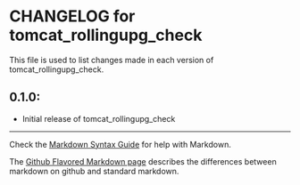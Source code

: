 # CHANGELOG for tomcat_rollingupg_check

This file is used to list changes made in each version of tomcat_rollingupg_check.

## 0.1.0:

* Initial release of tomcat_rollingupg_check

- - -
Check the [Markdown Syntax Guide](http://daringfireball.net/projects/markdown/syntax) for help with Markdown.

The [Github Flavored Markdown page](http://github.github.com/github-flavored-markdown/) describes the differences between markdown on github and standard markdown.
